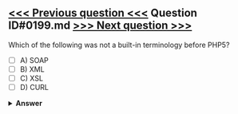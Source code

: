 [<<< Previous question <<<](0198.md)   Question ID#0199.md   [>>> Next question >>>](0200.md)
---

Which of the following was not a built-in terminology before PHP5?

- [ ] A) SOAP
- [ ] B) XML
- [ ] C) XSL
- [ ] D) CURL

<details><summary><b>Answer</b></summary>
<p>
  Answer: <strong>A</strong>
</p>
</details>
